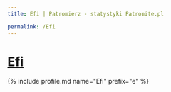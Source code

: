 ```yaml
---
title: Efi | Patromierz - statystyki Patronite.pl

permalink: /Efi
---
```


# [Efi](https://patronite.pl/Efi)

{% include profile.md name="Efi" prefix="e" %}
